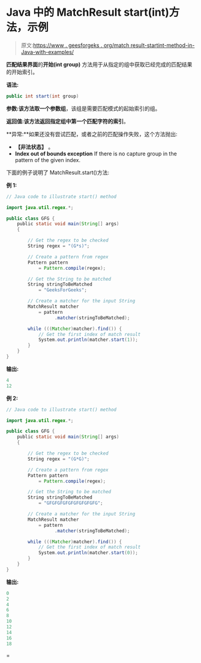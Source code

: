 # Java 中的 MatchResult start(int)方法，示例

> 原文:[https://www . geesforgeks . org/match result-startint-method-in-Java-with-examples/](https://www.geeksforgeeks.org/matchresult-startint-method-in-java-with-examples/)

**匹配结果界面**的**开始(int group)** 方法用于从指定的组中获取已经完成的匹配结果的开始索引。

**语法:**

```java
public int start(int group)

```

**参数:**该方法取一个参数**组**，该组是需要匹配模式的起始索引的组。

**返回值:**该方法返回指定组中第一个匹配字符的**索引**。

**异常:**如果还没有尝试匹配，或者之前的匹配操作失败，这个方法抛出:

*   **【非法状态】** 。
*   **Index out of bounds exception** If there is no capture group in the pattern of the given index.

下面的例子说明了 MatchResult.start()方法:

**例 1:**

```java
// Java code to illustrate start() method

import java.util.regex.*;

public class GFG {
    public static void main(String[] args)
    {

        // Get the regex to be checked
        String regex = "(G*s)";

        // Create a pattern from regex
        Pattern pattern
            = Pattern.compile(regex);

        // Get the String to be matched
        String stringToBeMatched
            = "GeeksForGeeks";

        // Create a matcher for the input String
        MatchResult matcher
            = pattern
                  .matcher(stringToBeMatched);

        while (((Matcher)matcher).find()) {
            // Get the first index of match result
            System.out.println(matcher.start(1));
        }
    }
}
```

**输出:**

```java
4
12

```

**例 2:**

```java
// Java code to illustrate start() method

import java.util.regex.*;

public class GFG {
    public static void main(String[] args)
    {

        // Get the regex to be checked
        String regex = "(G*G)";

        // Create a pattern from regex
        Pattern pattern
            = Pattern.compile(regex);

        // Get the String to be matched
        String stringToBeMatched
            = "GFGFGFGFGFGFGFGFGFG";

        // Create a matcher for the input String
        MatchResult matcher
            = pattern
                  .matcher(stringToBeMatched);

        while (((Matcher)matcher).find()) {
            // Get the first index of match result
            System.out.println(matcher.start(0));
        }
    }
}
```

**输出:**

```java
0
2
4
6
8
10
12
14
16
18

```

=